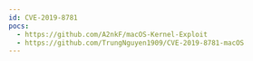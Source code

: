 ```yaml
---
id: CVE-2019-8781
pocs:
  - https://github.com/A2nkF/macOS-Kernel-Exploit
  - https://github.com/TrungNguyen1909/CVE-2019-8781-macOS
---
```

